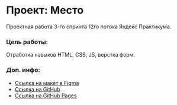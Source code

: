 # Проект: Место

Проектная работа 3-го спринта 12го потока Яндекс Практикума.
### Цель работы:
Отработка навыков HTML, CSS, JS, верстка форм.

### Доп. инфо:
* [Ссылка на макет в Figma](https://www.figma.com/file/2cn9N9jSkmxD84oJik7xL7/JavaScript.-Sprint-4?node-id=0%3A1)
* [Ссылка на GitHub](https://github.com/Virshinia/mesto-project)
* [Ссылка на GitHub Pages](https://virshinia.github.io/mesto-project/)
